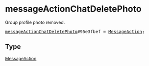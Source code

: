 # messageActionChatDeletePhoto

Group profile photo removed.

<pre>
<a href="../constructor/messageActionChatDeletePhoto.md">messageActionChatDeletePhoto</a>#95e3fbef = <a href="../type/MessageAction.md">MessageAction</a>;</pre>

## Type

<a href="../type/MessageAction.md">MessageAction</a>
